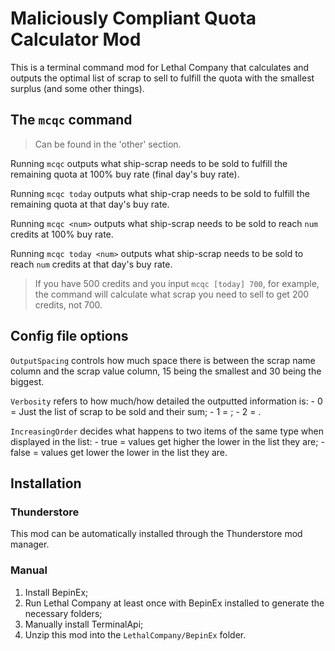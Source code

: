 # Maliciously Compliant Quota Calculator Mod

This is a terminal command mod for Lethal Company that calculates and outputs the optimal list of scrap to sell to fulfill the quota with the smallest surplus (and some other things).

## The `mcqc` command

>Can be found in the 'other' section.

Running `mcqc` outputs what ship-scrap needs to be sold to fulfill the remaining quota at 100% buy rate (final day's buy rate).

Running `mcqc today` outputs what ship-crap needs to be sold to fulfill the remaining quota at that day's buy rate.

Running `mcqc <num>` outputs what ship-scrap needs to be sold to reach `num` credits at 100% buy rate.

Running `mcqc today <num>` outputs what ship-scrap needs to be sold to reach `num` credits at that day's buy rate.

>If you have 500 credits and you input `mcqc [today] 700`, for example, the command will calculate what scrap you need to sell to get 200 credits, not 700.

## Config file options

`OutputSpacing` controls how much space there is between the scrap name column and the scrap value column, 15 being the smallest and 30 being the biggest.

`Verbosity` refers to how much/how detailed the outputted information is:
    - 0 = Just the list of scrap to be sold and their sum;
    - 1 = ;
    - 2 = .

`IncreasingOrder` decides what happens to two items of the same type when displayed in the list:
    - true = values get higher the lower in the list they are;
    - false = values get lower the lower in the list they are.

## Installation

### Thunderstore
This mod can be automatically installed through the Thunderstore mod manager.

### Manual
1. Install BepinEx;
2. Run Lethal Company at least once with BepinEx installed to generate the necessary folders;
3. Manually install TerminalApi;
4. Unzip this mod into the `LethalCompany/BepinEx` folder.

